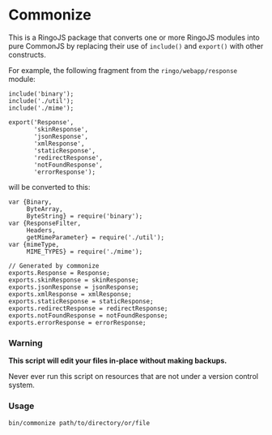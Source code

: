 # Commonize

This is a RingoJS package that converts one or more RingoJS modules 
into pure CommonJS by replacing their use of `include()` and 
`export()` with other constructs.

For example, the following fragment from the `ringo/webapp/response`
module:

    include('binary');
    include('./util');
    include('./mime');

    export('Response',
           'skinResponse',
           'jsonResponse',
           'xmlResponse',
           'staticResponse',
           'redirectResponse',
           'notFoundResponse',
           'errorResponse');

will be converted to this:

    var {Binary,
         ByteArray,
         ByteString} = require('binary');
    var {ResponseFilter,
         Headers,
         getMimeParameter} = require('./util');
    var {mimeType,
         MIME_TYPES} = require('./mime');

    // Generated by commonize
    exports.Response = Response;
    exports.skinResponse = skinResponse;
    exports.jsonResponse = jsonResponse;
    exports.xmlResponse = xmlResponse;
    exports.staticResponse = staticResponse;
    exports.redirectResponse = redirectResponse;
    exports.notFoundResponse = notFoundResponse;
    exports.errorResponse = errorResponse;


### Warning

**This script will edit your files in-place without making backups.**

Never ever run this script on resources that are not under a version 
control system.

### Usage

    bin/commonize path/to/directory/or/file
